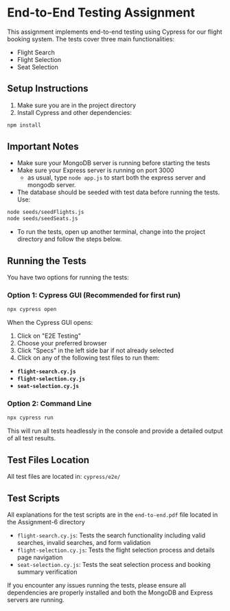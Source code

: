 # End-to-End Testing Assignment

This assignment implements end-to-end testing using Cypress for our flight booking system. The tests cover three main functionalities:
- Flight Search
- Flight Selection
- Seat Selection

## Setup Instructions

1. Make sure you are in the project directory
2. Install Cypress and other dependencies:

```bash
npm install
```
## Important Notes
* Make sure your MongoDB server is running before starting the tests 
* Make sure your Express server is running on port 3000 
    * as usual, type `node app.js` to start both the express server and mongodb server. 
* The database should be seeded with test data before running the tests. Use:

```bash
node seeds/seedFlights.js
node seeds/seedSeats.js
```
* To run the tests, open up another terminal, change into the project directory and follow the steps below.

## Running the Tests

You have two options for running the tests:
### Option 1: Cypress GUI (Recommended for first run)

```bash
npx cypress open
```

When the Cypress GUI opens:

1. Click on "E2E Testing"
2. Choose your preferred browser
3. Click "Specs" in the left side bar if not already selected
4. Click on any of the following test files to run them:
- **`flight-search.cy.js`**
- **`flight-selection.cy.js`**
- **`seat-selection.cy.js`**


### Option 2: Command Line

```bash
npx cypress run
```

This will run all tests headlessly in the console and provide a detailed output of all test results.

## Test Files Location
All test files are located in:
`cypress/e2e/`

## Test Scripts
All explanations for the test scripts are in the `end-to-end.pdf` file located in the Assignment-6 directory

* `flight-search.cy.js`: Tests the search functionality including valid searches, invalid searches, and form validation 
* `flight-selection.cy.js`: Tests the flight selection process and details page navigation
* `seat-selection.cy.js`: Tests the seat selection process and booking summary verification

If you encounter any issues running the tests, please ensure all dependencies are properly installed and both the MongoDB and Express servers are running.



